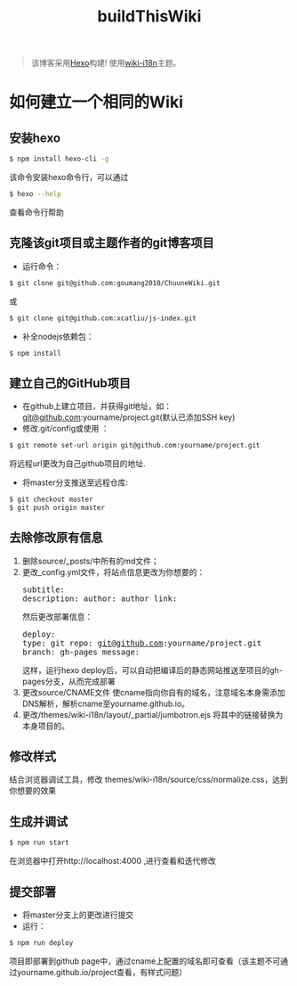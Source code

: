 ﻿---
title: buildThisWiki
excerpt: 如何构建该Wiki。
---
> 该博客采用[Hexo](https://hexo.io/)构建! 使用[wiki-i18n](https://github.com/xcatliu/hexo-theme-wiki-i18n)主题。

# 如何建立一个相同的Wiki

## 安装hexo

``` bash
$ npm install hexo-cli -g
```

该命令安装hexo命令行，可以通过
``` bash
$ hexo --help
```

查看命令行帮助
## 克隆该git项目或主题作者的git博客项目
- 运行命令：

``` bash
$ git clone git@github.com:goumang2010/ChuuneWiki.git
```

或

``` bash
$ git clone git@github.com:xcatliu/js-index.git
```

- 补全nodejs依赖包：

``` bash
$ npm install
```

## 建立自己的GitHub项目
- 在github上建立项目，并获得git地址，如：git@github.com:yourname/project.git(默认已添加SSH key)
- 修改.git/config或使用 ：

``` bash
$ git remote set-url origin git@github.com:yourname/project.git
```

将远程url更改为自己github项目的地址.

- 将master分支推送至远程仓库:

``` bash
$ git checkout master
$ git push origin master
```


## 去除修改原有信息

1. 删除source/_posts/中所有的md文件；
2. 更改_config.yml文件，将站点信息更改为你想要的：
<br /><pre>subtitle:
description:
author: 
author_link:</pre> 
然后更改部署信息：<pre>deploy:
  type: git
  repo: git@github.com:yourname/project.git
  branch: gh-pages
  message:
</pre>这样，运行hexo deploy后，可以自动把编译后的静态网站推送至项目的gh-pages分支，从而完成部署
3. 更改source/CNAME文件
使cname指向你自有的域名，注意域名本身需添加DNS解析，解析cname至yourname.github.io。
4. 更改/themes/wiki-i18n/layout/_partial/jumbotron.ejs
将其中的链接替换为本身项目的。


## 修改样式
结合浏览器调试工具，修改 themes/wiki-i18n/source/css/normalize.css，达到你想要的效果

## 生成并调试
``` bash
$ npm run start
```

在浏览器中打开http://localhost:4000 ,进行查看和迭代修改

## 提交部署
- 将master分支上的更改进行提交
- 运行：

``` bash
$ npm run deploy
```

项目即部署到github page中，通过cname上配置的域名即可查看（该主题不可通过yourname.github.io/project查看，有样式问题）